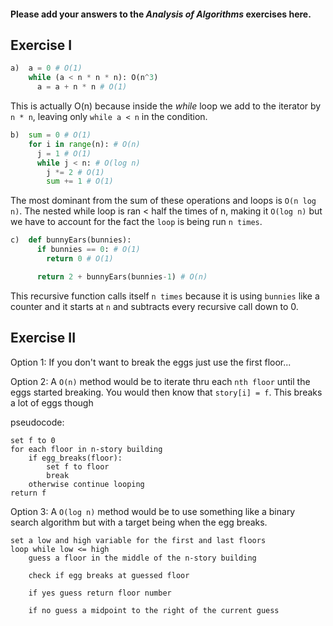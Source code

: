 #### Please add your answers to the **_Analysis of Algorithms_** exercises here.

## Exercise I

```python
a)  a = 0 # O(1)
    while (a < n * n * n): O(n^3)
      a = a + n * n # O(1)
```

This is actually O(n) because inside the _while_ loop we add to the iterator by `n * n`, leaving only `while a < n` in the condition.

```python
b)  sum = 0 # O(1)
    for i in range(n): # O(n)
      j = 1 # O(1)
      while j < n: # O(log n)
        j *= 2 # O(1)
        sum += 1 # O(1)
```

The most dominant from the sum of these operations and loops is `O(n log n)`. The nested while loop is ran < half the times of n, making it `O(log n)` but we have to account for the fact the `loop` is being run `n times`.

```python
c)  def bunnyEars(bunnies):
      if bunnies == 0: # O(1)
        return 0 # O(1)

      return 2 + bunnyEars(bunnies-1) # O(n)
```

This recursive function calls itself `n times` because it is using `bunnies` like a counter and it starts at `n` and subtracts every recursive call down to 0.

## Exercise II

Option 1: If you don't want to break the eggs just use the first floor...

Option 2: A `O(n)` method would be to iterate thru each `nth floor` until the eggs started breaking. You would then know that `story[i] = f`. This breaks a lot of eggs though

pseudocode:

```
set f to 0
for each floor in n-story building
    if egg_breaks(floor):
        set f to floor
        break
    otherwise continue looping
return f
```

Option 3: A `O(log n)` method would be to use something like a binary search algorithm but with a target being when the egg breaks.

```
set a low and high variable for the first and last floors
loop while low <= high
    guess a floor in the middle of the n-story building

    check if egg breaks at guessed floor

    if yes guess return floor number

    if no guess a midpoint to the right of the current guess

```
